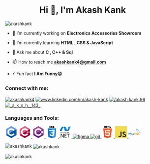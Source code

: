 <h1 align="center">Hi 👋, I'm Akash Kank</h1>
<p align="left"> <img src="https://komarev.com/ghpvc/?username=akashkank&label=Profile%20views&color=0e75b6&style=flat" alt="akashkank" /> </p>

- 🔭 I’m currently working on **Electronics Accessories Showroom**

- 🌱 I’m currently learning **HTML , CSS & JavaScript**

- 💬 Ask me about **C , C++ & Sql**

- 📫 How to reach me **akashkank4@gmail.com**

- ⚡ Fun fact **I Am Funny😊**

<h3 align="left">Connect with me:</h3>
<p align="left">
<a href="https://twitter.com/akashkank4" target="blank"><img align="center" src="https://raw.githubusercontent.com/rahuldkjain/github-profile-readme-generator/master/src/images/icons/Social/twitter.svg" alt="akashkank4" height="30" width="40" /></a>
<a href="https://linkedin.com/in/www.linkedin.com/in/akash-kank" target="blank"><img align="center" src="https://raw.githubusercontent.com/rahuldkjain/github-profile-readme-generator/master/src/images/icons/Social/linked-in-alt.svg" alt="www.linkedin.com/in/akash-kank" height="30" width="40" /></a>
<a href="https://fb.com//akash.kank.96" target="blank"><img align="center" src="https://raw.githubusercontent.com/rahuldkjain/github-profile-readme-generator/master/src/images/icons/Social/facebook.svg" alt="/akash.kank.96" height="30" width="40" /></a>
<a href="https://instagram.com/_a_k_s_h__143_" target="blank"><img align="center" src="https://raw.githubusercontent.com/rahuldkjain/github-profile-readme-generator/master/src/images/icons/Social/instagram.svg" alt="_a_k_s_h__143_" height="30" width="40" /></a>
</p>

<h3 align="left">Languages and Tools:</h3>
<p align="left"> <a href="https://www.cprogramming.com/" target="_blank" rel="noreferrer"> <img src="https://raw.githubusercontent.com/devicons/devicon/master/icons/c/c-original.svg" alt="c" width="40" height="40"/> </a> <a href="https://www.w3schools.com/cpp/" target="_blank" rel="noreferrer"> <img src="https://raw.githubusercontent.com/devicons/devicon/master/icons/cplusplus/cplusplus-original.svg" alt="cplusplus" width="40" height="40"/> </a> <a href="https://www.w3schools.com/cs/" target="_blank" rel="noreferrer"> <img src="https://raw.githubusercontent.com/devicons/devicon/master/icons/csharp/csharp-original.svg" alt="csharp" width="40" height="40"/> </a> <a href="https://www.w3schools.com/css/" target="_blank" rel="noreferrer"> <img src="https://raw.githubusercontent.com/devicons/devicon/master/icons/css3/css3-original-wordmark.svg" alt="css3" width="40" height="40"/> </a> <a href="https://dotnet.microsoft.com/" target="_blank" rel="noreferrer"> <img src="https://raw.githubusercontent.com/devicons/devicon/master/icons/dot-net/dot-net-original-wordmark.svg" alt="dotnet" width="40" height="40"/> </a> <a href="https://www.figma.com/" target="_blank" rel="noreferrer"> <img src="https://www.vectorlogo.zone/logos/figma/figma-icon.svg" alt="figma" width="40" height="40"/> </a> <a href="https://git-scm.com/" target="_blank" rel="noreferrer"> <img src="https://www.vectorlogo.zone/logos/git-scm/git-scm-icon.svg" alt="git" width="40" height="40"/> </a> <a href="https://www.w3.org/html/" target="_blank" rel="noreferrer"> <img src="https://raw.githubusercontent.com/devicons/devicon/master/icons/html5/html5-original-wordmark.svg" alt="html5" width="40" height="40"/> </a> <a href="https://developer.mozilla.org/en-US/docs/Web/JavaScript" target="_blank" rel="noreferrer"> <img src="https://raw.githubusercontent.com/devicons/devicon/master/icons/javascript/javascript-original.svg" alt="javascript" width="40" height="40"/> </a> <a href="https://www.mysql.com/" target="_blank" rel="noreferrer"> <img src="https://raw.githubusercontent.com/devicons/devicon/master/icons/mysql/mysql-original-wordmark.svg" alt="mysql" width="40" height="40"/> </a> </p>

<p><img align="left" src="https://github-readme-stats.vercel.app/api/top-langs?username=akashkank&show_icons=true&locale=en&layout=compact" alt="akashkank" /></p>

<p>&nbsp;<img align="center" src="https://github-readme-stats.vercel.app/api?username=akashkank&show_icons=true&locale=en" alt="akashkank" /></p>

<p><img align="center" src="https://github-readme-streak-stats.herokuapp.com/?user=akashkank&" alt="akashkank" /></p>
